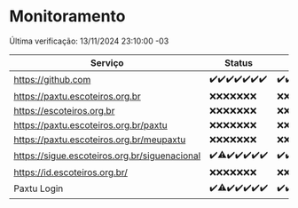 # Monitoramento

Última verificação: 13/11/2024 23:10:00 -03

|Serviço|Status|Últimas 24h|
|---|---|---|
|https://github.com|<span title="2024-11-07: OK=23">✔️</span><span title="2024-11-08: OK=23">✔️</span><span title="2024-11-09: OK=23">✔️</span><span title="2024-11-10: OK=23">✔️</span><span title="2024-11-11: OK=23">✔️</span><span title="2024-11-12: OK=23">✔️</span><span title="2024-11-13: OK=2">✔️</span>|<span title="13/11/2024 00:13:00 -03 : 200">✔️</span><span title="13/11/2024 01:10:00 -03 : 200">✔️</span><span title="13/11/2024 02:09:00 -03 : 200">✔️</span><span title="13/11/2024 03:12:00 -03 : 200">✔️</span><span title="13/11/2024 04:08:00 -03 : 200">✔️</span><span title="13/11/2024 05:11:00 -03 : 200">✔️</span><span title="13/11/2024 06:08:00 -03 : 200">✔️</span><span title="13/11/2024 07:08:00 -03 : 200">✔️</span><span title="13/11/2024 08:06:00 -03 : 200">✔️</span><span title="13/11/2024 09:15:00 -03 : 200">✔️</span><span title="13/11/2024 10:16:00 -03 : 200">✔️</span><span title="13/11/2024 11:07:00 -03 : 200">✔️</span><span title="13/11/2024 12:08:00 -03 : 200">✔️</span><span title="13/11/2024 13:10:00 -03 : 200">✔️</span><span title="13/11/2024 14:07:00 -03 : 200">✔️</span><span title="13/11/2024 15:10:00 -03 : 200">✔️</span><span title="13/11/2024 16:06:00 -03 : 200">✔️</span><span title="13/11/2024 17:08:00 -03 : 200">✔️</span><span title="13/11/2024 18:07:00 -03 : 200">✔️</span><span title="13/11/2024 19:07:00 -03 : 200">✔️</span><span title="13/11/2024 20:08:00 -03 : 200">✔️</span><span title="13/11/2024 21:39:00 -03 : 200">✔️</span><span title="13/11/2024 23:10:00 -03 : 200">✔️</span>|
|https://paxtu.escoteiros.org.br|<span title="2024-11-07: Falhas=23">❌</span><span title="2024-11-08: Falhas=23">❌</span><span title="2024-11-09: Falhas=23">❌</span><span title="2024-11-10: Falhas=23">❌</span><span title="2024-11-11: Falhas=23">❌</span><span title="2024-11-12: Falhas=23">❌</span><span title="2024-11-13: Falhas=2">❌</span>|<span title="13/11/2024 00:13:00 -03 : 403">❌</span><span title="13/11/2024 01:10:00 -03 : 403">❌</span><span title="13/11/2024 02:09:00 -03 : 403">❌</span><span title="13/11/2024 03:12:00 -03 : 403">❌</span><span title="13/11/2024 04:08:00 -03 : 403">❌</span><span title="13/11/2024 05:11:00 -03 : 403">❌</span><span title="13/11/2024 06:08:00 -03 : 403">❌</span><span title="13/11/2024 07:08:00 -03 : 403">❌</span><span title="13/11/2024 08:06:00 -03 : 403">❌</span><span title="13/11/2024 09:15:00 -03 : 403">❌</span><span title="13/11/2024 10:16:00 -03 : 403">❌</span><span title="13/11/2024 11:07:00 -03 : 403">❌</span><span title="13/11/2024 12:08:00 -03 : 403">❌</span><span title="13/11/2024 13:10:00 -03 : 403">❌</span><span title="13/11/2024 14:07:00 -03 : 403">❌</span><span title="13/11/2024 15:10:00 -03 : 403">❌</span><span title="13/11/2024 16:06:00 -03 : 403">❌</span><span title="13/11/2024 17:08:00 -03 : 403">❌</span><span title="13/11/2024 18:07:00 -03 : 403">❌</span><span title="13/11/2024 19:07:00 -03 : 403">❌</span><span title="13/11/2024 20:08:00 -03 : 403">❌</span><span title="13/11/2024 21:39:00 -03 : 403">❌</span><span title="13/11/2024 23:10:00 -03 : 403">❌</span>|
|https://escoteiros.org.br|<span title="2024-11-07: Falhas=23">❌</span><span title="2024-11-08: Falhas=23">❌</span><span title="2024-11-09: Falhas=23">❌</span><span title="2024-11-10: Falhas=23">❌</span><span title="2024-11-11: Falhas=23">❌</span><span title="2024-11-12: Falhas=23">❌</span><span title="2024-11-13: Falhas=2">❌</span>|<span title="13/11/2024 00:13:00 -03 : 403">❌</span><span title="13/11/2024 01:10:00 -03 : 403">❌</span><span title="13/11/2024 02:09:00 -03 : 403">❌</span><span title="13/11/2024 03:12:00 -03 : 403">❌</span><span title="13/11/2024 04:08:00 -03 : 403">❌</span><span title="13/11/2024 05:11:00 -03 : 403">❌</span><span title="13/11/2024 06:08:00 -03 : 403">❌</span><span title="13/11/2024 07:08:00 -03 : 403">❌</span><span title="13/11/2024 08:06:00 -03 : 403">❌</span><span title="13/11/2024 09:15:00 -03 : 403">❌</span><span title="13/11/2024 10:16:00 -03 : 403">❌</span><span title="13/11/2024 11:07:00 -03 : 403">❌</span><span title="13/11/2024 12:08:00 -03 : 403">❌</span><span title="13/11/2024 13:10:00 -03 : 403">❌</span><span title="13/11/2024 14:07:00 -03 : 403">❌</span><span title="13/11/2024 15:10:00 -03 : 403">❌</span><span title="13/11/2024 16:06:00 -03 : 403">❌</span><span title="13/11/2024 17:08:00 -03 : 403">❌</span><span title="13/11/2024 18:07:00 -03 : 403">❌</span><span title="13/11/2024 19:07:00 -03 : 403">❌</span><span title="13/11/2024 20:08:00 -03 : 403">❌</span><span title="13/11/2024 21:39:00 -03 : 403">❌</span><span title="13/11/2024 23:10:00 -03 : 403">❌</span>|
|https://paxtu.escoteiros.org.br/paxtu|<span title="2024-11-07: Falhas=23">❌</span><span title="2024-11-08: Falhas=23">❌</span><span title="2024-11-09: Falhas=23">❌</span><span title="2024-11-10: Falhas=23">❌</span><span title="2024-11-11: Falhas=23">❌</span><span title="2024-11-12: Falhas=23">❌</span><span title="2024-11-13: Falhas=2">❌</span>|<span title="13/11/2024 00:13:00 -03 : 403">❌</span><span title="13/11/2024 01:10:00 -03 : 403">❌</span><span title="13/11/2024 02:09:00 -03 : 403">❌</span><span title="13/11/2024 03:12:00 -03 : 403">❌</span><span title="13/11/2024 04:08:00 -03 : 403">❌</span><span title="13/11/2024 05:11:00 -03 : 403">❌</span><span title="13/11/2024 06:08:00 -03 : 403">❌</span><span title="13/11/2024 07:08:00 -03 : 403">❌</span><span title="13/11/2024 08:06:00 -03 : 403">❌</span><span title="13/11/2024 09:15:00 -03 : 403">❌</span><span title="13/11/2024 10:16:00 -03 : 403">❌</span><span title="13/11/2024 11:07:00 -03 : 403">❌</span><span title="13/11/2024 12:08:00 -03 : 403">❌</span><span title="13/11/2024 13:10:00 -03 : 403">❌</span><span title="13/11/2024 14:07:00 -03 : 403">❌</span><span title="13/11/2024 15:10:00 -03 : 403">❌</span><span title="13/11/2024 16:06:00 -03 : 403">❌</span><span title="13/11/2024 17:08:00 -03 : 403">❌</span><span title="13/11/2024 18:07:00 -03 : 403">❌</span><span title="13/11/2024 19:07:00 -03 : 403">❌</span><span title="13/11/2024 20:08:00 -03 : 403">❌</span><span title="13/11/2024 21:39:00 -03 : 403">❌</span><span title="13/11/2024 23:10:00 -03 : 403">❌</span>|
|https://paxtu.escoteiros.org.br/meupaxtu|<span title="2024-11-07: Falhas=23">❌</span><span title="2024-11-08: Falhas=23">❌</span><span title="2024-11-09: Falhas=23">❌</span><span title="2024-11-10: Falhas=23">❌</span><span title="2024-11-11: Falhas=23">❌</span><span title="2024-11-12: Falhas=23">❌</span><span title="2024-11-13: Falhas=2">❌</span>|<span title="13/11/2024 00:13:00 -03 : 403">❌</span><span title="13/11/2024 01:10:00 -03 : 403">❌</span><span title="13/11/2024 02:09:00 -03 : 403">❌</span><span title="13/11/2024 03:12:00 -03 : 403">❌</span><span title="13/11/2024 04:08:00 -03 : 403">❌</span><span title="13/11/2024 05:11:00 -03 : 403">❌</span><span title="13/11/2024 06:08:00 -03 : 403">❌</span><span title="13/11/2024 07:08:00 -03 : 403">❌</span><span title="13/11/2024 08:06:00 -03 : 403">❌</span><span title="13/11/2024 09:15:00 -03 : 403">❌</span><span title="13/11/2024 10:16:00 -03 : 403">❌</span><span title="13/11/2024 11:07:00 -03 : 403">❌</span><span title="13/11/2024 12:08:00 -03 : 403">❌</span><span title="13/11/2024 13:10:00 -03 : 403">❌</span><span title="13/11/2024 14:07:00 -03 : 403">❌</span><span title="13/11/2024 15:10:00 -03 : 403">❌</span><span title="13/11/2024 16:06:00 -03 : 403">❌</span><span title="13/11/2024 17:08:00 -03 : 403">❌</span><span title="13/11/2024 18:07:00 -03 : 403">❌</span><span title="13/11/2024 19:07:00 -03 : 403">❌</span><span title="13/11/2024 20:08:00 -03 : 403">❌</span><span title="13/11/2024 21:39:00 -03 : 403">❌</span><span title="13/11/2024 23:10:00 -03 : 403">❌</span>|
|https://sigue.escoteiros.org.br/siguenacional|<span title="2024-11-07: OK=23">✔️</span><span title="2024-11-08: OK=22, Falhas=1">⚠️</span><span title="2024-11-09: OK=23">✔️</span><span title="2024-11-10: OK=23">✔️</span><span title="2024-11-11: OK=23">✔️</span><span title="2024-11-12: OK=23">✔️</span><span title="2024-11-13: OK=2">✔️</span>|<span title="13/11/2024 00:13:00 -03 : 200">✔️</span><span title="13/11/2024 01:10:00 -03 : 200">✔️</span><span title="13/11/2024 02:09:00 -03 : 200">✔️</span><span title="13/11/2024 03:12:00 -03 : 200">✔️</span><span title="13/11/2024 04:08:00 -03 : 200">✔️</span><span title="13/11/2024 05:11:00 -03 : 200">✔️</span><span title="13/11/2024 06:08:00 -03 : 200">✔️</span><span title="13/11/2024 07:08:00 -03 : 200">✔️</span><span title="13/11/2024 08:06:00 -03 : 200">✔️</span><span title="13/11/2024 09:15:00 -03 : 200">✔️</span><span title="13/11/2024 10:16:00 -03 : 200">✔️</span><span title="13/11/2024 11:07:00 -03 : 200">✔️</span><span title="13/11/2024 12:08:00 -03 : 200">✔️</span><span title="13/11/2024 13:10:00 -03 : 200">✔️</span><span title="13/11/2024 14:07:00 -03 : 200">✔️</span><span title="13/11/2024 15:10:00 -03 : 200">✔️</span><span title="13/11/2024 16:06:00 -03 : 200">✔️</span><span title="13/11/2024 17:08:00 -03 : 200">✔️</span><span title="13/11/2024 18:07:00 -03 : 200">✔️</span><span title="13/11/2024 19:07:00 -03 : 200">✔️</span><span title="13/11/2024 20:08:00 -03 : 200">✔️</span><span title="13/11/2024 21:39:00 -03 : 200">✔️</span><span title="13/11/2024 23:10:00 -03 : 200">✔️</span>|
|https://id.escoteiros.org.br/|<span title="2024-11-07: Falhas=23">❌</span><span title="2024-11-08: Falhas=23">❌</span><span title="2024-11-09: Falhas=23">❌</span><span title="2024-11-10: Falhas=23">❌</span><span title="2024-11-11: Falhas=23">❌</span><span title="2024-11-12: Falhas=23">❌</span><span title="2024-11-13: Falhas=2">❌</span>|<span title="13/11/2024 00:13:00 -03 : 403">❌</span><span title="13/11/2024 01:10:00 -03 : 403">❌</span><span title="13/11/2024 02:09:00 -03 : 403">❌</span><span title="13/11/2024 03:12:00 -03 : 403">❌</span><span title="13/11/2024 04:08:00 -03 : 403">❌</span><span title="13/11/2024 05:11:00 -03 : 403">❌</span><span title="13/11/2024 06:08:00 -03 : 403">❌</span><span title="13/11/2024 07:08:00 -03 : 403">❌</span><span title="13/11/2024 08:06:00 -03 : 403">❌</span><span title="13/11/2024 09:15:00 -03 : 403">❌</span><span title="13/11/2024 10:16:00 -03 : 403">❌</span><span title="13/11/2024 11:07:00 -03 : 403">❌</span><span title="13/11/2024 12:08:00 -03 : 403">❌</span><span title="13/11/2024 13:10:00 -03 : 403">❌</span><span title="13/11/2024 14:07:00 -03 : 403">❌</span><span title="13/11/2024 15:10:00 -03 : 403">❌</span><span title="13/11/2024 16:06:00 -03 : 403">❌</span><span title="13/11/2024 17:08:00 -03 : 403">❌</span><span title="13/11/2024 18:07:00 -03 : 403">❌</span><span title="13/11/2024 19:07:00 -03 : 403">❌</span><span title="13/11/2024 20:08:00 -03 : 403">❌</span><span title="13/11/2024 21:39:00 -03 : 403">❌</span><span title="13/11/2024 23:10:00 -03 : 403">❌</span>|
|Paxtu Login|<span title="2024-11-07: OK=23">✔️</span><span title="2024-11-08: OK=22, Falhas=1">⚠️</span><span title="2024-11-09: OK=23">✔️</span><span title="2024-11-10: OK=23">✔️</span><span title="2024-11-11: OK=23">✔️</span><span title="2024-11-12: OK=23">✔️</span><span title="2024-11-13: OK=2">✔️</span>|<span title="13/11/2024 00:13:00 -03 : 200">✔️</span><span title="13/11/2024 01:10:00 -03 : 200">✔️</span><span title="13/11/2024 02:09:00 -03 : 200">✔️</span><span title="13/11/2024 03:12:00 -03 : 200">✔️</span><span title="13/11/2024 04:08:00 -03 : 200">✔️</span><span title="13/11/2024 05:11:00 -03 : 200">✔️</span><span title="13/11/2024 06:08:00 -03 : 200">✔️</span><span title="13/11/2024 07:08:00 -03 : 200">✔️</span><span title="13/11/2024 08:06:00 -03 : 200">✔️</span><span title="13/11/2024 09:15:00 -03 : 200">✔️</span><span title="13/11/2024 10:16:00 -03 : 200">✔️</span><span title="13/11/2024 11:07:00 -03 : 200">✔️</span><span title="13/11/2024 12:08:00 -03 : 200">✔️</span><span title="13/11/2024 13:10:00 -03 : 200">✔️</span><span title="13/11/2024 14:07:00 -03 : 200">✔️</span><span title="13/11/2024 15:10:00 -03 : 200">✔️</span><span title="13/11/2024 16:06:00 -03 : 200">✔️</span><span title="13/11/2024 17:08:00 -03 : 200">✔️</span><span title="13/11/2024 18:07:00 -03 : 200">✔️</span><span title="13/11/2024 19:07:00 -03 : 200">✔️</span><span title="13/11/2024 20:08:00 -03 : 200">✔️</span><span title="13/11/2024 21:39:00 -03 : 200">✔️</span><span title="13/11/2024 23:10:00 -03 : 200">✔️</span>|
